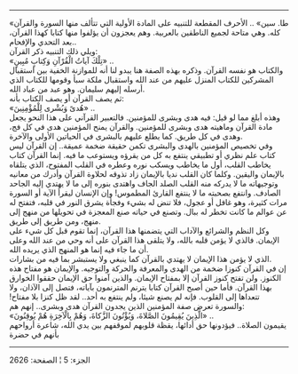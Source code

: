 ------------------------------------------------------------------------

«طا. سين» .. الأحرف المقطعة للتنبيه على المادة الأولية التي تتألف منها
السورة والقرآن كله. وهي متاحة لجميع الناطقين بالعربية. وهم يعجزون أن
يؤلفوا منها كتابا كهذا القرآن، بعد التحدي والإفحام..  
ويلي ذلك التنبيه ذكر القرآن:  
«تِلْكَ آياتُ الْقُرْآنِ وَكِتابٍ مُبِينٍ» ..  
والكتاب هو نفسه القرآن. وذكره بهذه الصفة هنا يبدو لنا أنه للموازنة
الخفية بين استقبال المشركين للكتاب المنزل عليهم من عند الله واستقبال
ملكة سبأ وقومها للكتاب الذي أرسله إليهم سليمان. وهو عبد من عباد الله.  
ثم يصف القرآن أو يصف الكتاب بأنه:  
«هُدىً وَبُشْرى لِلْمُؤْمِنِينَ» ..  
وهذه أبلغ مما لو قيل: فيه هدى وبشرى للمؤمنين. فالتعبير القرآني على هذا
النحو يجعل مادة القرآن وماهيته هدى وبشرى للمؤمنين. والقرآن يمنح المؤمنين
هدى في كل فج، وهدى في كل طريق. كما يطلع عليهم بالبشرى في الحياتين الأولى
والآخرة.  
وفي تخصيص المؤمنين بالهدى والبشرى تكمن حقيقة ضخمة عميقة.. إن القرآن ليس
كتاب علم نظري أو تطبيقي ينتفع به كل من يقرؤه ويستوعب ما فيه. إنما القرآن
كتاب يخاطب القلب، أول ما يخاطب ويسكب نوره وعطره في القلب المفتوح، الذي
يتلقاه بالإيمان واليقين. وكلما كان القلب نديا بالإيمان زاد تذوقه لحلاوة
القرآن وأدرك من معانيه وتوجيهاته ما لا يدركه منه القلب الصلد الجاف
واهتدى بنوره إلى ما لا يهتدي إليه الجاحد الصادف. وانتفع بصحبته ما لا
ينتفع القارئ المطموس! وإن الإنسان ليقرأ الآية أو السورة مرات كثيرة، وهو
غافل أو عجول، فلا تنض له بشيء وفجأة يشرق النور في قلبه، فتفتح له عن
عوالم ما كانت تخطر له ببال. وتصنع في حياته صنع المعجزة في تحويلها من
منهج إلى منهج، ومن طريق إلى طريق.  
وكل النظم والشرائع والآداب التي يتضمنها هذا القرآن، إنما تقوم قبل كل شيء
على الإيمان. فالذي لا يؤمن قلبه بالله، ولا يتلقى هذا القرآن على أنه وحي
من عند الله وعلى أن ما جاء فيه إنما هو المنهج الذي يريده الله.  
الذي لا يؤمن هذا الإيمان لا يهتدي بالقرآن كما ينبغي ولا يستبشر بما فيه
من بشارات.  
إن في القرآن كنوزا ضخمة من الهدى والمعرفة والحركة والتوجيه. والإيمان هو
مفتاح هذه الكنوز. ولن تفتح كنوز القرآن إلا بمفتاح الإيمان. والذين آمنوا
حق الإيمان حققوا الخوارق بهذا القرآن. فأما حين أصبح القرآن كتابا يترنم
المترنمون بآياته، فتصل إلى الآذان، ولا تتعداها إلى القلوب. فإنه لم يصنع
شيئا، ولم ينتفع به أحد.. لقد ظل كنزا بلا مفتاح! والسورة تعرض صفة
المؤمنين الذين يجدون القرآن هدى وبشرى.. إنهم هم:  
«الَّذِينَ يُقِيمُونَ الصَّلاةَ، وَيُؤْتُونَ الزَّكاةَ، وَهُمْ بِالْآخِرَةِ هُمْ يُوقِنُونَ» ..  
يقيمون الصلاة.. فيؤدونها حق أدائها، يقظة قلوبهم لموقفهم بين يدي الله،
شاعرة أرواحهم بأنهم في حضرة

------------------------------------------------------------------------

الجزء: 5 ¦ الصفحة: 2626
